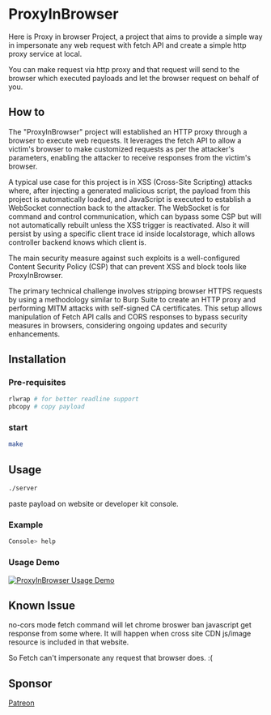 # ProxyInBrowser

Here is Proxy in browser Project, a project that aims to provide a simple way in impersonate any web request with fetch API
and create a simple http proxy service at local.

You can make request via http proxy and that request will send to the browser which executed payloads and let the browser request on behalf of you.

## How to

The "ProxyInBrowser" project will established an HTTP proxy through a browser to execute web requests. It leverages the fetch API to allow a victim's browser to make customized requests as per the attacker's parameters, enabling the attacker to receive responses from the victim's browser. 

A typical use case for this project is in XSS (Cross-Site Scripting) attacks where, after injecting a generated malicious script, the payload from this project is automatically loaded, and JavaScript is executed to establish a WebSocket connection back to the attacker. The WebSocket is for command and control communication, which can bypass some CSP but will not automatically rebuilt unless the XSS trigger is reactivated. Also it will persist by using a specific client trace id inside localstorage, which allows controller backend knows which client is.

The main security measure against such exploits is a well-configured Content Security Policy (CSP) that can prevent XSS and block tools like ProxyInBrowser. 

The primary technical challenge involves stripping browser HTTPS requests by using a methodology similar to Burp Suite to create an HTTP proxy and performing MITM attacks with self-signed CA certificates. This setup allows manipulation of Fetch API calls and CORS responses to bypass security measures in browsers, considering ongoing updates and security enhancements.

## Installation

### Pre-requisites

```bash
rlwrap # for better readline support
pbcopy # copy payload
```

### start

```bash
make
```

## Usage

```bash
./server 
```

paste payload on website or developer kit console.

### Example

```bash
Console> help
```

### Usage Demo

[![ProxyInBrowser Usage Demo](https://markdown-videos-api.jorgenkh.no/url?url=https%3A%2F%2Fyoutu.be%2FoJyczopfzrc)](https://youtu.be/oJyczopfzrc)

## Known Issue

no-cors mode fetch command will let chrome broswer ban javascript get response from some where. It will happen when cross site CDN js/image resource is included in that website.

So Fetch can't impersonate any request that browser does. :( 

## Sponsor

[Patreon](https://patreon.com/Skyworshiper?utm_medium=unknown&utm_source=join_link&utm_campaign=creatorshare_creator&utm_content=copyLink)